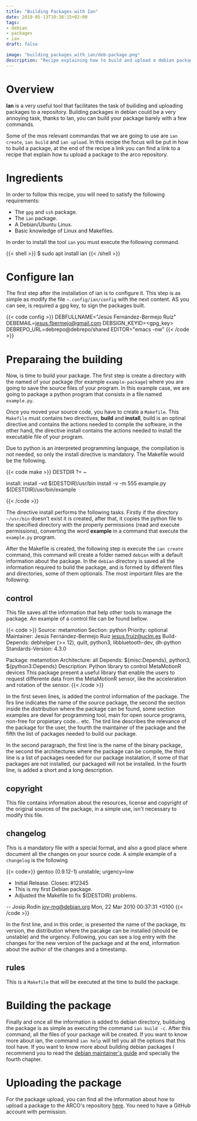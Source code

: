 ```yaml
---
title: "Building Packages with Ian"
date: 2019-05-13T10:38:15+02:00
tags:
- debian
- packages
- ian
draft: false

image: "building_packages_with_ian/deb-package.png"
description: "Recipe explaining how to build and upload a debian package to a package repository"
---
```


# Overview

**Ian** is a very useful tool that facilitates the task of builiding and uploading packages to a repository. Building packages in debian could be a very annoying task, thanks to Ian, you can build your package barely with a few commands.

Some of the mos relevant commandas that we are going to use are `ian create`, `ian build` and `ian upload`. In this recipe the focus will be put in how to build a package, at the end of the recipe a link you can find a link to a recipe that explain how tu upload a package to the arco repository.

# Ingredients

In order to follow this recipe, you will need to satisfy the following requirements:

- The `gpg` and `ssh` package.
- The `ian` package.
- A Debian/Ubuntu Linux.
- Basic knowledge of Linux and Makefiles.

In order to install the tool `ian` you must execute the following command.

{{< shell >}}
$ sudo apt install ian
{{< /shell >}}

# Configure Ian

The first step after the installation of ian is to configure it. This step is as simple as modify the file `~.config/ian/config` with the next content. AS you can see, is required a gpg key, to sign the packages built.

{{< code config >}}
DEBFULLNAME="Jesús Fernández-Bermejo Ruiz"
DEBEMAIL=jesus.fbermejo@gmail.com
DEBSIGN_KEYID=<gpg_key>
DEBREPO_URL=debrepo@debrepo/shared
EDITOR="emacs -nw"
{{< /code >}}


# Preparaing the building

Now, is time to build your package. The first step is create a directory with the named of your package (for example `example-package`) where you are going to save the source files of your program. In this example case, we are going to package a python program that consists in a file named `example.py`.

Once you moved your source code, you have to create a `Makefile`. This `Makefile` must contains two directives, **build** and **install**, build is an optinal directive and contains the actions needed to compile the software, in the other hand, the directive install contains the actions needed to install the executable file of your program.

Due to python is an interpreted programming language, the compilation is not needed, so only the install directive is mandatory. The Makefile would be the following.

{{< code make >}}
DESTDIR ?= ~

install:
	install -vd $(DESTDIR)/usr/bin
	install -v -m 555 example.py $(DESTDIR)/usr/bin/example

{{< /code >}}

The directive install performs the following tasks. Firstly if the directory `~/usr/bin` doesn't exist it is created, after that, it copies the python file to the specified directory with the properly permissions (read and execute permissions), converting the word **example** in a command that execute the `example.py` program.

After the Makefile is created, the following step is execute the `ian create` command, this command will create a folder named `debian` with a default information about the package. In the `debian` directory is saved all the information required to build the package, and is formed by different files and directories, some of them optionals. The most important files are the following:

## control

This file saves all the information that help other tools to manage the package. An example of a control file can be found bellow.

{{< code >}}
Source: metamotion
Section: python
Priority: optional
Maintainer: Jesús Fernández-Bermejo Ruiz <jesus.fruiz@uclm.es>
Build-Depends: debhelper (>= 12), quilt, python3, libbluetooth-dev, dh-python
Standards-Version: 4.3.0

Package: metamotion
Architecture: all
Depends: ${misc:Depends}, python3, ${python3:Depends}
Description: Python library to control MetaMotionR devices
 This package present a useful library that enable the users
 to request differente data from the MetaMotionR sensor, like
 the acceleration and rotation of the sensor.
{{< /code >}}

In the first seven lines, is added the control information of the package. The firs line indicates the name of the source package, the second the section inside the distribution where the package can be found, some section examples are devel for programming tool, main for open source programs, non-free for propietary code... etc. The tird line describes the relevance of the package for the user, the fourth the maintainer of the package and the fifth the list of packages needed to build our package.

In the second paragraph, the first line is the name of the binary package, the second the architectures where the package can be compile, the third line is a list of packages needed for our package instalation, if some of that packages are not installed, our packaged will not be installed. In the fourth line, is added a short and a long description.

## copyright

This file contains information about the resources, license and copyright of the original sources of the package, in a simple use, isn't necessary to modify this file.

## changelog

This is a mandatory file with a special format, and also a good place where document all the changes on your source code. A simple example of a `changelog` is the following

{{< code>}}
gentoo (0.9.12-1) unstable; urgency=low

 * Initial Release. Closes: #12345
 * This is my first Debian package.
 * Adjusted the Makefile to fix $(DESTDIR) problems.

-- Josip Rodin <joy-mg@debian.org>  Mon, 22 Mar 2010 00:37:31 +0100
{{< /code >}}

In the first line, and in this order, is presented the name of the package, its version, the distribution where the pacakge can be installed (should be unstable) and the urgency. Following, you can see a log entry with the changes for the new version of the package and at the end, information about the author of the changes and a timestamp.

## rules

This is a `Makefile` that will be executed at the time to build the package. 


# Building the package
Finally and once all the information is added to debian directory, builduing the package is as simple as executing the command `ian build -c`. After this command, all the files of your package will be created. If you want to know more about ian, the command `ian help` will tell you all the options that this tool have. If you want to know more about building debian packages I recommend you to read the [debian maintainer's guide](https://www.debian.org/doc/manuals/maint-guide/) and specially the fourth chapter.

# Uploading the package

For the package upload, you can find all the information about how to upload a package to the ARCO's repository [here](https://github.com/UCLM-ARCO/debian/wiki/Upload-through-local-repo). You need to have a GitHub account with permission. 








